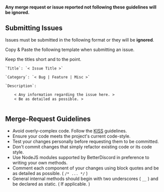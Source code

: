 #### Any merge request or issue reported not following these guidelines will be ignored.

## Submitting Issues

Issues must be submitted in the following format or they will be **ignored**.

Copy & Paste the following template when submitting an issue.

Keep the titles short and to the point.

```
`Title`: `< Issue Title >`

`Category`: `< Bug | Feature | Misc >`

`Description`:

    < Any information regarding the issue here. >
    < Be as detailed as possible. >
    
```

## Merge-Request Guidelines

* Avoid overly-complex code. Follow the [KISS](https://en.wikipedia.org/wiki/KISS_principle) guidelines.
* Ensure your code meets the project's current code-style.
* Test your changes personally before requesting them to be committed.
* Don't commit changes that simply refactor existing code or its code style.
* Use NodeJS modules supported by BetterDiscord in preference to writing your own methods.
* Comment each component of your changes using block quotes and be as detailed as possible. ( `/* ... */` )
* General internal methods should begin with two underscores ( `__` ) and be declared as static. ( If applicable. )
